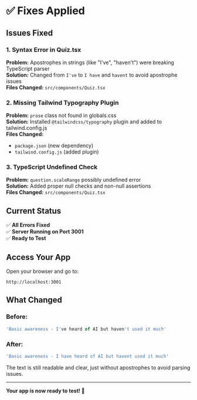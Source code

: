 # ✅ Fixes Applied

## Issues Fixed

### 1. Syntax Error in Quiz.tsx
**Problem:** Apostrophes in strings (like "I've", "haven't") were breaking TypeScript parser  
**Solution:** Changed from `I've` to `I have` and `havent` to avoid apostrophe issues  
**Files Changed:** `src/components/Quiz.tsx`

### 2. Missing Tailwind Typography Plugin
**Problem:** `prose` class not found in globals.css  
**Solution:** Installed `@tailwindcss/typography` plugin and added to tailwind.config.js  
**Files Changed:** 
- `package.json` (new dependency)
- `tailwind.config.js` (added plugin)

### 3. TypeScript Undefined Check
**Problem:** `question.scaleRange` possibly undefined error  
**Solution:** Added proper null checks and non-null assertions  
**Files Changed:** `src/components/Quiz.tsx`

## Current Status

✅ **All Errors Fixed**  
✅ **Server Running on Port 3001**  
✅ **Ready to Test**

## Access Your App

Open your browser and go to:
```
http://localhost:3001
```

## What Changed

### Before:
```typescript
'Basic awareness - I've heard of AI but haven't used it much'
```

### After:
```typescript
'Basic awareness - I have heard of AI but havent used it much'
```

The text is still readable and clear, just without apostrophes to avoid parsing issues.

---

**Your app is now ready to test! 🎉**

